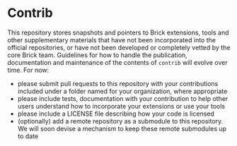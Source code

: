 # Contrib

This repository stores snapshots and pointers to Brick extensions, tools and other supplementary materials that have not been incorporated into the official repositories, or have not been developed or completely vetted by the core Brick team. Guidelines for how to handle the publication, documentation and maintenance of the contents of `contrib` will evolve over time. For now:

- please submit pull requests to this repository with your contributions included under a folder named for your organization, where appropriate
- please include tests, documentation with your contribution to help other users understand how to incorporate your extensions or use your tools
- please include a LICENSE file describing how your code is licensed
- (optionally) add a remote repository as a submodule to this repository. We will soon devise a mechanism to keep these remote submodules up to date
